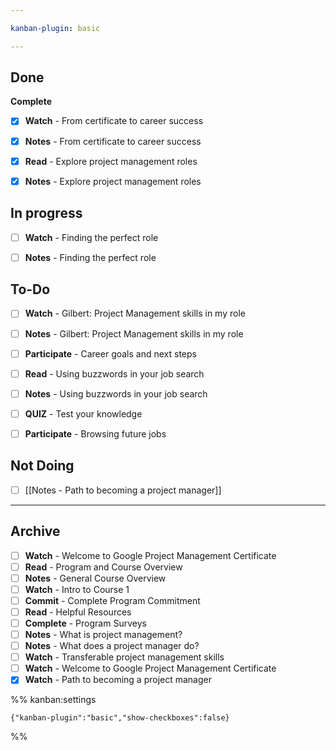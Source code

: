 ```yaml
---

kanban-plugin: basic

---
```


## Done

**Complete**
- [x] **Watch** - From certificate to career success
- [x] **Notes** - From certificate to career success
- [x] **Read** - Explore project management roles
- [x] **Notes** - Explore project management roles


## In progress

- [ ] **Watch** - Finding the perfect role
- [ ] **Notes** - Finding the perfect role


## To-Do

- [ ] **Watch** - Gilbert: Project Management skills in my role
- [ ] **Notes** - Gilbert: Project Management skills in my role
- [ ] **Participate** - Career goals and next steps
- [ ] **Read** - Using buzzwords in your job search
- [ ] **Notes** - Using buzzwords in your job search
- [ ] **QUIZ** - Test your knowledge
- [ ] **Participate** - Browsing future jobs


## Not Doing

- [ ] [[Notes  - Path to becoming a project manager]]


***

## Archive

- [ ] **Watch** - Welcome to Google Project Management Certificate
- [ ] **Read** - Program and Course Overview
- [ ] **Notes** - General Course Overview
- [ ] **Watch** - Intro to Course 1
- [ ] **Commit** - Complete Program Commitment
- [ ] **Read** - Helpful Resources
- [ ] **Complete** - Program Surveys
- [ ] **Notes** - What is project management?
- [ ] **Notes** - What does a project manager do?
- [ ] **Watch** - Transferable project management skills
- [ ] **Watch** - Welcome to Google Project Management Certificate
- [x] **Watch** - Path to becoming a project manager

%% kanban:settings
```
{"kanban-plugin":"basic","show-checkboxes":false}
```
%%